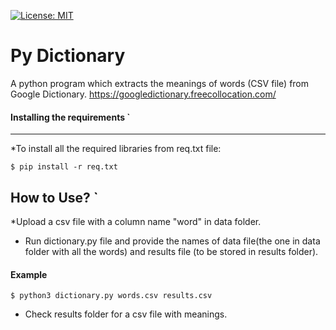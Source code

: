  [![License: MIT](https://img.shields.io/badge/License-MIT-yellow.svg)](https://opensource.org/licenses/MIT)

# Py Dictionary
A python program which extracts the meanings of words (CSV file) from Google Dictionary.
https://googledictionary.freecollocation.com/

#### Installing the requirements `
-------------
*To install all the required libraries from req.txt file: 
```console 
$ pip install -r req.txt 
```

How to Use? `
-------------
*Upload a csv file with a column name "word" in data folder.
* Run dictionary.py file and provide the names of data file(the one in data folder with all the words) and results file (to be stored in results folder).
#### Example   
```console 
$ python3 dictionary.py words.csv results.csv
```
* Check results folder for a csv file with meanings.    
    
